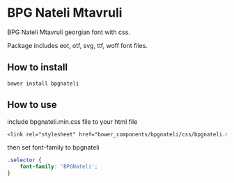 BPG Nateli Mtavruli
====================

BPG Nateli Mtavruli georgian font with css.

Package includes eot, otf, svg, ttf, woff font files.

## How to install

```
bower install bpgnateli
```

## How to use

include bpgnateli.min.css file to your html file

```css
<link rel="stylesheet" href="bower_components/bpgnateli/css/bpgnateli.min.css" />
```

then set font-family to bpgnateli

```css
.selector {
	font-family: 'BPGNateli';
}
```